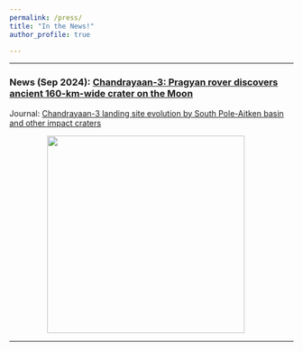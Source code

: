 ```yaml
---
permalink: /press/
title: "In the News!"
author_profile: true

---
```


---
### News (Sep 2024): [Chandrayaan-3: Pragyan rover discovers ancient 160-km-wide crater on the Moon](https://www.indiatoday.in/science/chandrayaan-3/story/chandrayaan-3-pragyan-rover-discovers-ancient-160-km-wide-crater-on-the-moon-2604543-2024-09-22) 

Journal: [Chandrayaan-3 landing site evolution by South Pole-Aitken basin and other impact craters](https://doi.org/10.1016/j.icarus.2024.116329)
<p align="center">
  <img src='/images/Picsart.jpg' style="width:350px; display:inline-block; margin-right: 20px;">
</p>

---


